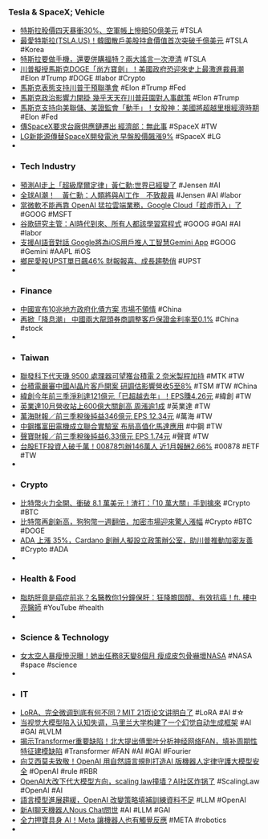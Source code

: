 ### Tesla & SpaceX; Vehicle
- [特斯拉股價四天暴衝30%、空軍帳上慘賠50億美元](https://www.moneydj.com/kmdj/news/newsviewer.aspx?a=675a604f-72d5-4440-bdc6-5f6a1e7ab7a8) #TSLA
- [最愛特斯拉(TSLA.US)！韓國散戶美股持倉價值首次突破千億美元](https://hk.investing.com/news/stock-market-news/article-696178) #TSLA #Korea
- [特斯拉要做手機，還要併購福特？兩大謠言一次澄清](https://technews.tw/2024/11/11/tesla-phone-rumor-ford-acquired/) #TSLA
- [川普擬授馬斯克DOGE「尚方寶劍」！美國政府恐迎來史上最激進裁員潮](https://newtalk.tw/news/view/2024-11-08/943726) #Elon #Trump #DOGE #labor #Crypto
- [馬斯克表態支持川普干預聯準會](https://news.cnyes.com/news/id/5774035) #Elon #Trump #Fed
- [馬斯克政治影響力開掛 幾乎天天在川普莊園對人事獻策](https://udn.com/news/story/6813/8351528) #Elon #Trump
- [馬斯克支持向美聯儲、美證監會「動手」！女股神：美國將超越里根經濟時期](https://hk.investing.com/news/economic-indicators/article-696115) #Elon #Fed
- [傳SpaceX要求台廠供應鏈遷出 經濟部：無此事](https://tw.stock.yahoo.com/news/傳spacex要求台廠供應鏈遷出-經濟部-無此事-022500737.html) #SpaceX #TW
- [LG新能源傳替SpaceX開發電池 早盤股價飆漲9%](https://udn.com/news/story/6811/8351321) #SpaceX #LG
-
- ### Tech Industry
- [預測AI走上「超級摩爾定律」黃仁勳:世界已經變了](https://tw.news.yahoo.com/預測ai走上-超級摩爾定律-黃仁勳-世界已經變了-104010231.html) #Jensen #AI
- [全球AI潮！　黃仁勳：人類將與AI工作　不致裁員](https://today.line.me/tw/v2/article/9mWpBK3) #Jensen #AI #labor
- [當微軟不能再靠 OpenAI 猛拉雲端業務，Google Cloud「趁虛而入」了](https://technews.tw/2024/11/11/google-cloud_microsoft-azure/) #GOOG #MSFT
- [谷歌研究主管：AI時代到來、所有人都該學習寫程式](https://www.moneydj.com/kmdj/news/newsviewer.aspx?a=8a8153b5-5851-4876-adaa-328be941b3f9) #GOOG #GAI #AI #labor
- [支援AI語音對話 Google將為iOS用戶推人工智慧Gemini App](https://tw.news.yahoo.com/支援ai語音對話-google將為ios用戶推人工智慧gemini-app-064913356.html) #GOOG #Gemini #AAPL #iOS
- [鄉民愛股UPST單日飆46% 財報報喜、成長趨勢俏](https://www.moneydj.com/kmdj/news/newsviewer.aspx?a=2fb16104-f7eb-43ac-9198-6c7116284693) #UPST
-
- ### Finance
- [中國宣布10兆地方政府化債方案 市場不領情](https://news.cnyes.com/news/id/5773030) #China
- [再掀「降息潮」 中國兩大龍頭券商調整客戶保證金利率至0.1%](https://news.cnyes.com/news/id/5774037) #China #stock
-
- ### Taiwan
- [聯發科下代天璣 9500 處理器可望獲台積電 2 奈米製程加持](https://finance.technews.tw/2024/11/11/dimensity-9500-processor-is-expected-to-be-supported-by-tsmcs-2nm-process/) #MTK #TW
- [台積電嚴審中國AI晶片客戶開案 研調估影響營收5至8%](https://news.cnyes.com/news/id/5774375) #TSM #TW #China
- [緯創今年前三季淨利達121億元「已超越去年」！EPS賺4.26元](https://finance.ettoday.net/news/2852708) #緯創 #TW
- [英業達10月營收站上600億大關創高 周漲逾1成](https://news.cnyes.com/news/id/5772779) #英業達 #TW
- [萬海財報／前三季稅後純益346億元 EPS 12.34元](https://udn.com/news/story/7253/8352437) #萬海 #TW
- [中鋼攜富田電機成立聯合實驗室 布局高值化馬達應用](https://news.cnyes.com/news/id/5773866) #中鋼 #TW
- [聲寶財報／前三季稅後純益6.33億元 EPS 1.74元](https://udn.com/news/story/7253/8352348) #聲寶 #TW
- [台股ETF投資人破千萬！00878包辦146萬人 近1月報酬2.66%](https://news.cnyes.com/news/id/5773830) #00878 #ETF #TW
-
- ### Crypto
- [比特幣火力全開、衝破 8.1 萬美元！渣打：「10 萬大關」手到擒來](https://blockcast.it/2024/11/11/standard-chartered-predicts-bitcoin-will-continue-to-rise-and-hitting-an-easily-achieveable-100k/) #Crypto #BTC
- [比特幣再創新高，狗狗幣一週翻倍，加密市場迎來驚人漲幅](https://abmedia.io/top-10-cryptos-update-as-of-11-nov-2024) #Crypto #BTC #DOGE
- [ADA 上漲 35%，Cardano 創辦人擬設立政策辦公室，助川普推動加密友善](https://abmedia.io/ada-cardano-founder-plans-to-help-trump) #Crypto #ADA
-
- ### Health & Food
- [脂肪肝竟是癌症前兆？名醫教你1分鐘保肝：狂降膽固醇、有效抗癌！ft. 樓中亮醫師](https://youtube.com/watch?v=l2DOvBzIPRI) #YouTube #health
-
- ### Science & Technology
- [女太空人暴瘦慘況曝！她出任務8天變8個月 瘦成皮包骨嚇壞NASA](https://news.pchome.com.tw/internation/crwant/20241109/index-73116332192183316011.html) #NASA #space #science
-
- ### IT
- [LoRA、完全微调到底有何不同？MIT 21页论文讲明白了](https://www.jiqizhixin.com/articles/2024-11-11-5) #LoRA #AI #☆
- [当视觉大模型陷入认知失调，马里兰大学构建了一个幻觉自动生成框架](https://www.jiqizhixin.com/articles/2024-11-11-3) #AI #GAI #LVLM
- [揭示Transformer重要缺陷！北大提出傅里叶分析神经网络FAN，填补周期性特征建模缺陷](https://www.jiqizhixin.com/articles/2024-11-10-3) #Transformer #FAN #AI #GAI #Fourier
- [向艾西莫夫致敬！OpenAI 用自然語言規則打造AI 版機器人定律守護大模型安全](https://www.techbang.com/posts/119429-asimov-openai-ai-rules) #OpenAI #rule #RBR
- [OpenAI大改下代大模型方向，scaling law撞墙？AI社区炸锅了](https://www.jiqizhixin.com/articles/2024-11-11-2) #ScalingLaw #OpenAI #AI
- [語言模型進展趨緩，OpenAI 改變策略填補訓練資料不足](https://technews.tw/2024/11/11/openai-reportedly-developing-new-strategies-to-deal-with-ai-improvement-slowdown/) #LLM #OpenAI
- [新AI聊天機器人Nous Chat問世](https://www.ithome.com.tw/news/165941) #AI #LLM #GAI
- [全力押寶具身 AI！Meta 讓機器人也有觸覺反應](https://technews.tw/2024/11/11/robots-to-get-human-like-touch-dexterity-with-metas-new-technology/) #META #robotics
-